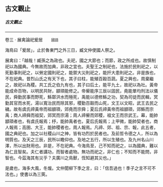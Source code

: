 

## 古文觀止

##### 古文觀止

* * *

卷三 ‧ 展禽論祀爰居　　`國語`

海鳥曰「爰居」，止於魯東門之外三日，臧文仲使國人祭之。

展禽曰：「越哉！臧孫之為政也。夫祀，國之大節也；而節，政之所成也。故慎制祀以為國典。今無故而加典，非政之宜也。夫聖王之制祀也，法施於民則祀之，以死勤事則祀之，以勞定國則祀之，能禦大災則祀之，能扞大患則祀之。非是族也，不在祀典。昔烈山氏之有天下也，其子曰柱，能殖百穀百蔬。夏之興也，周棄繼之，故祀以為稷。共工氏之伯九有也，其子曰后土，能平九土，故祀以為社。黃帝能成命百物，以明民共財，顓頊能修之。帝嚳能序三辰以固民，堯能單均刑法以儀民，舜勤民事而野死，鯀鄣洪水而殛死，禹能以德修鯀之功，契為司徒而民輯，冥勤其官而水死，湯以寬治民而除其邪，稷勤百穀而山死，文王以文昭，武王去民之穢。故有虞氏禘黃帝而祖顓頊，郊堯而宗舜；夏后氏禘黃帝而祖顓頊，郊鯀而宗禹；商人禘舜而祖契，郊冥而宗湯；周人禘嚳而郊稷，祖文王而宗武王。幕，能帥顓頊者也，有虞氏報焉；杼，能帥禹者也，夏后氏報焉；上甲微，能帥契者也，商人報焉；高圉、大王，能帥稷者也，周人報焉。凡禘、郊、祖、宗、報，此五者，國之典祀也。加之以社稷山川之神，皆有功烈於民者也。及前哲令德之人，所以為明質也。及天之三辰，民所以瞻仰也。及地之五行，所以生殖也。及九州名山川澤，所以出財用也。非是，不在祀典。今海鳥至，己不知而祀之，以為國典，難以為仁且智矣。夫仁者講功，而智者處物。無功而祀之，非仁也；不知而不能問，非智也。今茲海其有災乎？夫廣川之鳥獸，恆知避其災也。」

是歲也，海多大風，冬煖。文仲聞柳下季之言，曰：「信吾過也！季子之言不可不法也。」使書以為三筴。

* * *

